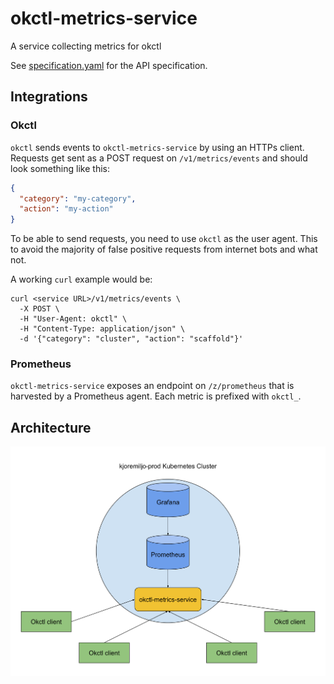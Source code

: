 # okctl-metrics-service
A service collecting metrics for okctl

See [specification.yaml](specification.yaml) for the API specification.

## Integrations

### Okctl

`okctl` sends events to `okctl-metrics-service` by using an HTTPs client. Requests get sent as a POST request on 
`/v1/metrics/events` and should look something like this:

```json
{
  "category": "my-category",
  "action": "my-action"
}
```

To be able to send requests, you need to use `okctl` as the user agent. This to avoid the majority of false positive
requests from internet bots and what not.

A working `curl` example would be:
```shell
curl <service URL>/v1/metrics/events \
  -X POST \
  -H "User-Agent: okctl" \
  -H "Content-Type: application/json" \
  -d '{"category": "cluster", "action": "scaffold"}'
```

### Prometheus

`okctl-metrics-service` exposes an endpoint on `/z/prometheus` that is harvested by a Prometheus agent. Each metric is
prefixed with `okctl_`.

## Architecture

![system architecture illustration](docs/img/okctl-metrics-service-system-architecture.svg)
